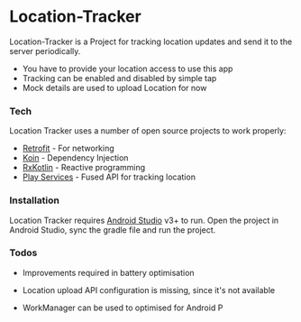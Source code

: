 # Location-Tracker
Location-Tracker is a Project for tracking location updates and send it to the server periodically.

  - You have to provide your location access to use this app
  - Tracking can be enabled and disabled by simple tap
  - Mock details are used to upload Location for now

### Tech

Location Tracker uses a number of open source projects to work properly:

* [Retrofit] - For networking
* [Koin] - Dependency Injection
* [RxKotlin] - Reactive programming
* [Play Services] - Fused API for tracking location

### Installation

Location Tracker requires [Android Studio](https://developer.android.com/studio/install) v3+ to run. Open the project in Android Studio, sync the gradle file and run the project.

### Todos

 - Improvements required in battery optimisation
 - Location upload API configuration is missing, since it's not available
 - WorkManager can be used to optimised for Android P

   [Retrofit]: <https://square.github.io/retrofit/>
   [Koin]: <https://insert-koin.io/>
   [RxKotlin]: <https://github.com/ReactiveX/RxKotlin>
   [Play Services]: <https://developers.google.com/android/guides/setup>
   [Twitter Bootstrap]: <https://developer.android.com/studio/install>